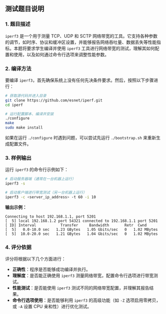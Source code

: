 ## 测试题目说明

### 1. 题目描述

`iperf3` 是一个用于测量 TCP、UDP 和 SCTP 网络带宽的工具。它支持各种参数的调节，如时序、协议和缓冲区设置，并能够报告网络吞吐量、数据丢失等性能指标。本题将要求学生编译并使用 `iperf3` 工具进行网络带宽的测试，理解其如何配置和使用，以及如何通过命令行选项来调整性能参数。

### 2. 编译方法

要编译 `iperf3`，首先确保系统上没有任何先决条件要求。然后，按照以下步骤进行：

```bash
# 获取源代码并进入目录
git clone https://github.com/esnet/iperf.git
cd iperf

# 运行配置脚本、编译并安装
./configure
make
sudo make install
```

如果在运行 `./configure` 时遇到问题，可以尝试先运行 `./bootstrap.sh` 来重新生成配置文件。

### 3. 样例输出

运行 `iperf3` 的命令行示例如下：

```bash
# 启动服务器端（通常在一台机器上运行）
iperf3 -s

# 启动客户端进行带宽测试（另一台机器上运行）
iperf3 -c <server_ip_address> -t 60 -i 10
```

**输出示例：**

```
Connecting to host 192.168.1.1, port 5201
[  5] local 192.168.1.2 port 54321 connected to 192.168.1.1 port 5201
[ ID] Interval           Transfer     Bandwidth       Retr  Cwnd
[  5]   0.0-10.0 sec   1.23 GBytes   1.05 Gbits/sec   0   1.02 MBytes
[  5]  10.0-20.0 sec   1.21 GBytes   1.04 Gbits/sec   0   1.02 MBytes
```

### 4. 评分依据

评分将根据以下几个方面进行：

- **正确性**：程序是否能够成功编译并执行。
- **理解度**：是否能正确使用 `iperf3` 测量网络带宽，配置命令行选项进行带宽测试。
- **性能测试**：是否能使用 `iperf3` 测试不同的网络带宽配置，并理解其报告结果。
- **命令行选项使用**：是否能够利用 `iperf3` 的高级功能（如 `-Z` 选项启用零拷贝，或 `-A` 设置 CPU 亲和性）进行优化测试。


